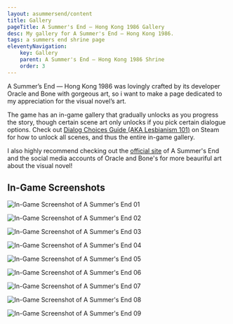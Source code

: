 ```yaml
---
layout: asummersend/content
title: Gallery
pageTitle: A Summer's End — Hong Kong 1986 Gallery
desc: My gallery for A Summer's End — Hong Kong 1986.
tags: a summers end shrine page
eleventyNavigation:
    key: Gallery
    parent: A Summer's End — Hong Kong 1986 Shrine
    order: 3
---
```


A Summer’s End — Hong Kong 1986 was lovingly crafted by its developer Oracle and Bone with gorgeous art, so i want to make a page dedicated to my appreciation for the visual novel’s art.

The game has an in-game gallery that gradually unlocks as you progress the story, though certain scene art only unlocks if you pick certain dialogue options. Check out [Dialog Choices Guide (AKA Lesbianism 101)](https://steamcommunity.com/sharedfiles/filedetails/?id=2072736837) on Steam for how to unlock all scenes, and thus the entire in-game gallery.

I also highly recommend checking out the [official site](https://www.asummersend.com/) of A Summer's End and the social media accounts of Oracle and Bone's for more beauriful art about the visual novel!

## In-Game Screenshots

![In-Game Screenshot of A Summer's End 01](/assets/asummersend/screenshots/ASE-Screenshot-01.png)

![In-Game Screenshot of A Summer's End 02](/assets/asummersend/screenshots/ASE-Screenshot-02.png)

![In-Game Screenshot of A Summer's End 03](/assets/asummersend/screenshots/ASE-Screenshot-03.png)

![In-Game Screenshot of A Summer's End 04](/assets/asummersend/screenshots/ASE-Screenshot-04.png)

![In-Game Screenshot of A Summer's End 05](/assets/asummersend/screenshots/ASE-Screenshot-05.png)

![In-Game Screenshot of A Summer's End 06](/assets/asummersend/screenshots/ASE-Screenshot-06.png)

![In-Game Screenshot of A Summer's End 07](/assets/asummersend/screenshots/ASE-Screenshot-07.png)

![In-Game Screenshot of A Summer's End 08](/assets/asummersend/screenshots/ASE-Screenshot-08.png)

![In-Game Screenshot of A Summer's End 09](/assets/asummersend/screenshots/ASE-Screenshot-09.png)